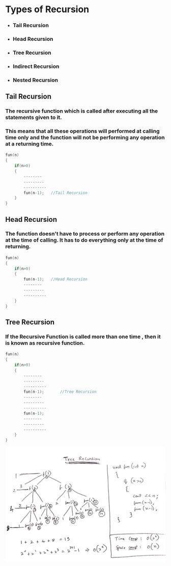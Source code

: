 # Types of Recursion

* ### Tail Recursion
* ### Head Recursion
* ### Tree Recursion
* ### Indirect Recursion
* ### Nested Recursion


## **Tail Recursion**

### The recursive function which is called after executing all the statements given to it.


### This means that all these operations will performed at calling time only and the function will not be performing any operation at a returning time.

```cpp
fun(n)
{
    if(n>0)
    {
        --------
        ---------
        ----------
        fun(n-1);   //Tail Recursion
    }
}
```

## **Head Recursion**

### The function doesn't have to process or perform any operation at the time of calling. It has to do everything only at the time of returning.

```cpp
fun(n)
{
    if(n>0)
    {
        fun(n-1);   //Head Recursion
        --------
        ---------
        ----------
    }
}
```

## **Tree Recursion**

### If the Recursive Function is called more than one time , then it is known as recursive function.
```cpp
fun(n)
{
    if(n>0)
    {
        --------
        ---------
        ----------
        fun(n-1);       //Tree Recursion
        --------
        ---------
        ----------
        fun(n-1);
        --------
        ---------
        ----------
    }
}
```
<img src="tree_recursion.jpeg" width="700">
